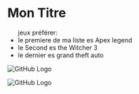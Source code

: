 # Mon Titre 

<ul> 
jeux préférer:

<li>le premiere de ma liste es Apex legend</li>
<li>le Second es the Witcher 3</li>
<li>le dernier es grand theft auto</li>
</ul>

![GitHub Logo](/images/the_witcher.jpn)

![GitHub Logo](/images/logo.png)


